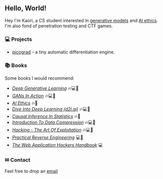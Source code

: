 ## Hello, World!

Hey I'm Kaori, a CS student interested in [generative models](https://en.wikipedia.org/wiki/Generative_model) and [AI ethics](https://en.wikipedia.org/wiki/Ethics_of_artificial_intelligence). I'm also fond of penetration testing and CTF games.


### 💻 Projects

  * [picograd](https://github.com/kaeori/picograd) - a tiny automatic differentiation engine.
  
### 📚 Books

Some books I would recommend:

  * [*Deep Generative Learning*](https://b-ok.cc/book/5260748/f22ad5) 🔥💻🧠
  * [*GANs In Action*](https://b-ok.cc/book/5256274/ae75c1) 🔥💻🧠
  * [*AI Ethics*](https://b-ok.cc/book/5620970/e564e1) 🔥🧠
  * [*Dive Into Deep Learning (d2l.ai)*](https://b-ok.cc/book/11638445/05fd36) 🔥💻🧠
  * [*Causal Inference In Statistics*](https://b-ok.cc/book/2664651/adcbf6) 🔥🧠
  * [*Introduction To Data Compression*](https://b-ok.cc/book/3629223/77bd36) 🔥💻🧠
  * [*Hacking - The Art Of Exploitation*](https://b-ok.cc/book/1661938/1c7825) 🔥💻🧠
  * [*Practical Reverse Engineering*](https://b-ok.cc/book/2328252/28f443) 💻🧠
  * [*The Web Application Hackers Handbook*](https://b-ok.cc/book/2717722/fb289e) 💻

### ✉ Contact

Feel free to drop an [email](mailto:kaeori@proton.me)

